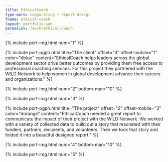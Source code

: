 ```yaml
---
title: EthicalCoach
type-work: copywriting + report design
fname: ethical-coach
layout: portfolio-sub
permalink: /work/ethical-coach
---
```


{% include port-img.html num="1" %}

{% include port-pgph.html title="The client" offset="3" offset-mobile="1" color="dblue" content="EthicalCoach helps leaders across the global development sector drive better outcomes by providing them free access to professional coaching services. For this project they partnered with the WILD Network to help women in global development advance their careers and organizations." %}

{% include port-img.html num="2" bottom-mar="10" %}

{% include port-img.html num="3" %}

{% include port-pgph.html title="The project" offset="2" offset-mobile="3" color="dorange" content="EthicalCoach needed a great report to communicate the impact of their project with the WILD Network. We worked with a variety of collected data to build out a story that resonated with their funders, partners, recipients, and volunteers. Then we took that story and folded it into a beautiful designed report." %}

{% include port-img.html num="4" bottom-mar="10" %}

{% include port-img.html num="5" %}
